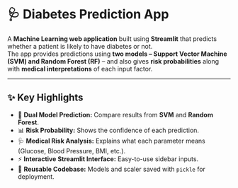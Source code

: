 # 🩺 Diabetes Prediction App

A **Machine Learning web application** built using **Streamlit** that predicts whether a patient is likely to have diabetes or not.  
The app provides predictions using **two models – Support Vector Machine (SVM) and Random Forest (RF)** – and also gives **risk probabilities** along with **medical interpretations** of each input factor.  

---

## ✨ Key Highlights
- 🧠 **Dual Model Prediction:** Compare results from **SVM** and **Random Forest**.  
- 📊 **Risk Probability:** Shows the confidence of each prediction.  
- 🩺 **Medical Risk Analysis:** Explains what each parameter means (Glucose, Blood Pressure, BMI, etc.).  
- ⚡ **Interactive Streamlit Interface:** Easy-to-use sidebar inputs.  
- 📂 **Reusable Codebase:** Models and scaler saved with `pickle` for deployment.  


